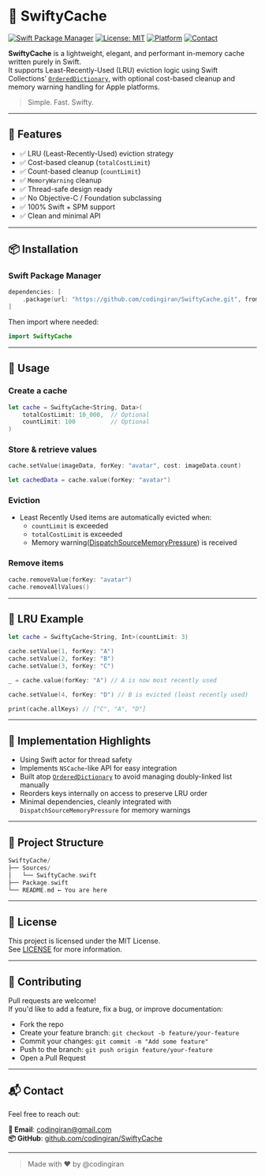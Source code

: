 # 🧠 SwiftyCache

[![Swift Package Manager](https://img.shields.io/badge/SPM-Compatible-orange.svg?style=flat)](https://swift.org/package-manager/)
[![License: MIT](https://img.shields.io/badge/license-MIT-blue.svg)](./LICENSE)
[![Platform](https://img.shields.io/badge/platform-iOS%20%7C%20macOS%20%7C%20tvOS%20%7C%20watchOS-lightgrey.svg)](#)
[![Contact](https://img.shields.io/badge/contact-codingiran%40gmail.com-blue.svg)](mailto:codingiran@gmail.com)

**SwiftyCache** is a lightweight, elegant, and performant in-memory cache written purely in Swift.  
It supports Least-Recently-Used (LRU) eviction logic using Swift Collections’ [`OrderedDictionary`](https://github.com/apple/swift-collections), with optional cost-based cleanup and memory warning handling for Apple platforms.

> Simple. Fast. Swifty.

---

## 🚀 Features

- ✅ LRU (Least-Recently-Used) eviction strategy
- ✅ Cost-based cleanup (`totalCostLimit`)
- ✅ Count-based cleanup (`countLimit`)
- ✅ `MemoryWarning` cleanup
- ✅ Thread-safe design ready
- ✅ No Objective-C / Foundation subclassing
- ✅ 100% Swift + SPM support
- ✅ Clean and minimal API

---

## 📦 Installation

### Swift Package Manager

```swift
dependencies: [
    .package(url: "https://github.com/codingiran/SwiftyCache.git", from: "1.0.0")
]
```

Then import where needed:

```swift
import SwiftyCache
```

---

## 🧩 Usage

### Create a cache

```swift
let cache = SwiftyCache<String, Data>(
    totalCostLimit: 10_000,  // Optional
    countLimit: 100          // Optional
)
```

### Store & retrieve values

```swift
cache.setValue(imageData, forKey: "avatar", cost: imageData.count)

let cachedData = cache.value(forKey: "avatar")
```

### Eviction

- Least Recently Used items are automatically evicted when:
  - `countLimit` is exceeded
  - `totalCostLimit` is exceeded
  - Memory warning([DispatchSourceMemoryPressure](https://developer.apple.com/documentation/dispatch/dispatchsourcememorypressure)) is received

### Remove items

```swift
cache.removeValue(forKey: "avatar")
cache.removeAllValues()
```

---

## 🧪 LRU Example

```swift
let cache = SwiftyCache<String, Int>(countLimit: 3)

cache.setValue(1, forKey: "A")
cache.setValue(2, forKey: "B")
cache.setValue(3, forKey: "C")

_ = cache.value(forKey: "A") // A is now most recently used

cache.setValue(4, forKey: "D") // B is evicted (least recently used)

print(cache.allKeys) // ["C", "A", "D"]
```

---

## 🧱 Implementation Highlights

- Using Swift actor for thread safety
- Implements `NSCache`-like API for easy integration
- Built atop [`OrderedDictionary`](https://github.com/apple/swift-collections) to avoid managing doubly-linked list manually
- Reorders keys internally on access to preserve LRU order
- Minimal dependencies, cleanly integrated with `DispatchSourceMemoryPressure` for memory warnings

---

## 📁 Project Structure

```swift
SwiftyCache/
├── Sources/
│   └── SwiftyCache.swift
├── Package.swift
└── README.md ← You are here
```

---

## 📄 License

This project is licensed under the MIT License.  
See [LICENSE](./LICENSE) for more information.

---

## 🤝 Contributing

Pull requests are welcome!  
If you'd like to add a feature, fix a bug, or improve documentation:

- Fork the repo
- Create your feature branch: `git checkout -b feature/your-feature`
- Commit your changes: `git commit -m "Add some feature"`
- Push to the branch: `git push origin feature/your-feature`
- Open a Pull Request

---

## 📬 Contact

Feel free to reach out:

**📧 Email**: [codingiran@gmail.com](mailto:codingiran@gmail.com)  
**📦 GitHub**: [github.com/codingiran/SwiftyCache](https://github.com/codingiran/SwiftyCache.git)

---

> Made with ❤️ by @codingiran
